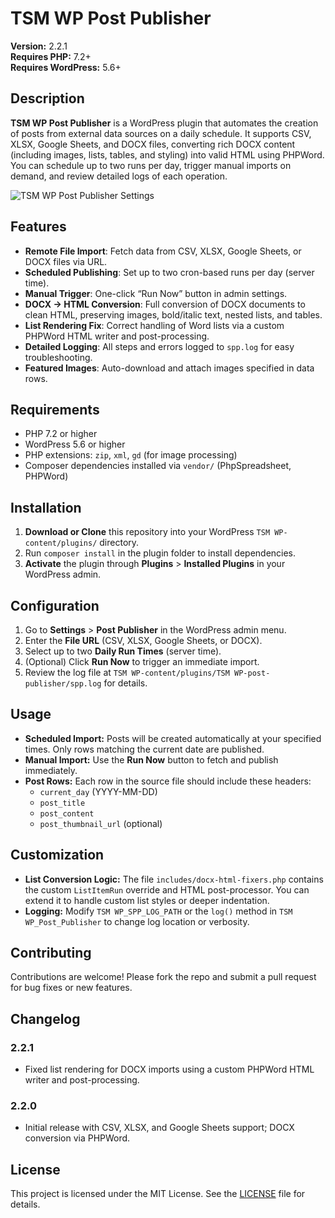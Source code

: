 # TSM WP Post Publisher

**Version:** 2.2.1  
**Requires PHP:** 7.2+  
**Requires WordPress:** 5.6+  

## Description

**TSM WP Post Publisher** is a WordPress plugin that automates the creation of posts from external data sources on a daily schedule. It supports CSV, XLSX, Google Sheets, and DOCX files, converting rich DOCX content (including images, lists, tables, and styling) into valid HTML using PHPWord. You can schedule up to two runs per day, trigger manual imports on demand, and review detailed logs of each operation.

![TSM WP Post Publisher Settings](assets/screenshot-settings.png)

## Features

- **Remote File Import**: Fetch data from CSV, XLSX, Google Sheets, or DOCX files via URL.  
- **Scheduled Publishing**: Set up to two cron-based runs per day (server time).  
- **Manual Trigger**: One-click “Run Now” button in admin settings.  
- **DOCX → HTML Conversion**: Full conversion of DOCX documents to clean HTML, preserving images, bold/italic text, nested lists, and tables.  
- **List Rendering Fix**: Correct handling of Word lists via a custom PHPWord HTML writer and post-processing.  
- **Detailed Logging**: All steps and errors logged to `spp.log` for easy troubleshooting.  
- **Featured Images**: Auto-download and attach images specified in data rows.

## Requirements

- PHP 7.2 or higher  
- WordPress 5.6 or higher  
- PHP extensions: `zip`, `xml`, `gd` (for image processing)  
- Composer dependencies installed via `vendor/` (PhpSpreadsheet, PHPWord)

## Installation

1. **Download or Clone** this repository into your WordPress `TSM WP-content/plugins/` directory.  
2. Run `composer install` in the plugin folder to install dependencies.  
3. **Activate** the plugin through **Plugins** > **Installed Plugins** in your WordPress admin.  

## Configuration

1. Go to **Settings** > **Post Publisher** in the WordPress admin menu.  
2. Enter the **File URL** (CSV, XLSX, Google Sheets, or DOCX).  
3. Select up to two **Daily Run Times** (server time).  
4. (Optional) Click **Run Now** to trigger an immediate import.  
5. Review the log file at `TSM WP-content/plugins/TSM WP-post-publisher/spp.log` for details.

## Usage

- **Scheduled Import:** Posts will be created automatically at your specified times. Only rows matching the current date are published.  
- **Manual Import:** Use the **Run Now** button to fetch and publish immediately.  
- **Post Rows:** Each row in the source file should include these headers:  
  - `current_day` (YYYY-MM-DD)  
  - `post_title`  
  - `post_content`  
  - `post_thumbnail_url` (optional)  

## Customization

- **List Conversion Logic:** The file `includes/docx-html-fixers.php` contains the custom `ListItemRun` override and HTML post-processor. You can extend it to handle custom list styles or deeper indentation.  
- **Logging:** Modify `TSM WP_SPP_LOG_PATH` or the `log()` method in `TSM WP_Post_Publisher` to change log location or verbosity.

## Contributing

Contributions are welcome! Please fork the repo and submit a pull request for bug fixes or new features.

## Changelog

### 2.2.1
- Fixed list rendering for DOCX imports using a custom PHPWord HTML writer and post-processing.  

### 2.2.0
- Initial release with CSV, XLSX, and Google Sheets support; DOCX conversion via PHPWord.

## License

This project is licensed under the MIT License. See the [LICENSE](LICENSE) file for details.

